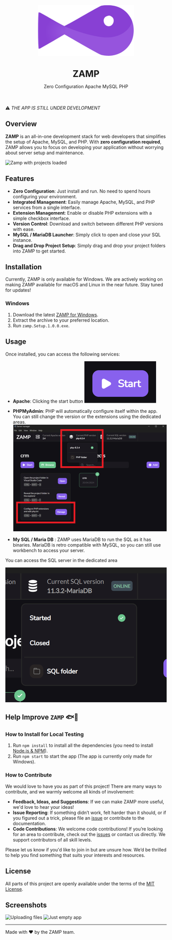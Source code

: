 <div align="center">
    <img align="center" src="./src/svg/fishy.svg" alt="ZAMP Logo" width=300>
    <h1 style="margin-bottom: 0">ZAMP</h1>
</div>

<div align="center">
    <p style="margin-bottom: 50px">Zero Configuration Apache MySQL PHP</p>
</div>



⚠️ *THE APP IS STILL UNDER DEVELOPMENT*


## Overview

**ZAMP** is an all-in-one development stack for web developers that simplifies the setup of Apache, MySQL, and PHP. With **zero configuration required**, ZAMP allows you to focus on developing your application without worrying about server setup and maintenance.

![Zamp with projects loaded](https://github.com/Axthauvin/ZAMP/assets/45522552/3df3e7be-abd8-46de-b367-5290393de405)

## Features

- **Zero Configuration**: Just install and run. No need to spend hours configuring your environment.
- **Integrated Management**: Easily manage Apache, MySQL, and PHP services from a single interface.
- **Extension Management**: Enable or disable PHP extensions with a simple checkbox interface.
- **Version Control**: Download and switch between different PHP versions with ease.
- **MySQL / MariaDB Launcher**: Simply click to open and close your SQL instance.
- **Drag and Drop Project Setup**: Simply drag and drop your project folders into ZAMP to get started.

## Installation

Currently, ZAMP is only available for Windows. We are actively working on making ZAMP available for macOS and Linux in the near future. Stay tuned for updates!

### Windows

1. Download the latest [ZAMP for Windows](https://github.com/Axthauvin/ZAMP/releases/tag/Windows).
2. Extract the archive to your preferred location.
3. Run `zamp.Setup.1.0.0.exe`.


## Usage

Once installed, you can access the following services:

- **Apache**: Clicking the start button 
![Start button](./src/explanations/Startbutton.png)

- **PHPMyAdmin**: PHP will automatically configure itself within the app. 
You can still change the version or the extensions using the dedicated areas.
![PHP config](./src/explanations/PHPConfig.png)

- **My SQL / Maria DB** : ZAMP uses MariaDB to run the SQL as it has binaries. MariaDB is retro compatible with MySQL, so you can still use workbench to access your server.

You can access the SQL server in the dedicated area

![SQL buttons](./src/explanations/MYSQL.png)


## Help Improve `ZAMP` 🐟🐠

### How to Install for Local Testing

1. Run `npm install` to install all the dependencies (you need to install [Node.js & NPM](https://docs.npmjs.com/downloading-and-installing-node-js-and-npm)).
2. Run `npm start` to start the app (The app is currently only made for Windows).

### How to Contribute

We would love to have you as part of this project! There are many ways to contribute, and we warmly welcome all kinds of involvement:

- **Feedback, Ideas, and Suggestions**: If we can make ZAMP more useful, we'd love to hear your ideas!
- **Issue Reporting**: If something didn’t work, felt harder than it should, or if you figured out a trick, please file an [issue](https://github.com/Axthauvin/ZAMP/issues) or contribute to the documentation.
- **Code Contributions**: We welcome code contributions! If you’re looking for an area to contribute, check out the [issues](https://github.com/Axthauvin/ZAMP/issues) or contact us directly. We support contributors of all skill levels.

Please let us know if you'd like to join in but are unsure how. We’d be thrilled to help you find something that suits your interests and resources.

## License

All parts of this project are openly available under the terms of the [MIT License](https://github.com/Axthauvin/ZAMP/blob/main/LICENSE).

## Screenshots

![Uploading files](https://github.com/Axthauvin/ZAMP/assets/45522552/aa449b9d-2b87-4970-896b-7d93063791a8)
![Just empty app](https://github.com/Axthauvin/ZAMP/assets/45522552/295dd9bb-7891-4516-a171-e60b90cffdd4)

---

Made with ❤️ by the ZAMP team.
